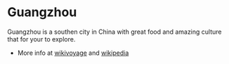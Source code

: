 # Guangzhou
Guangzhou is a southen city in China with great food and amazing culture that for your to explore.
- More info at [wikivoyage](https://en.wikivoyage.org/wiki/Guangzhou) and [wikipedia](https://en.wikipedia.org/wiki/Guangzhou)
